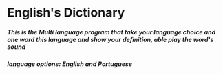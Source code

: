 # English's Dictionary
##### This is the Multi language program that take your language choice and one word this language and show your definition, able play the word's sound 
##### language options: English and Portuguese
